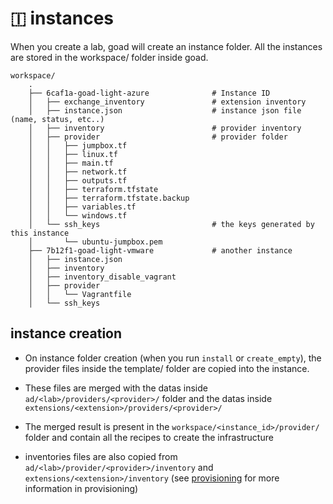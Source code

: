 # 🇮 instances

When you create a lab, goad will create an instance folder.
All the instances are stored in the workspace/ folder inside goad.

```
workspace/
    .
    ├── 6caf1a-goad-light-azure              # Instance ID
    │   ├── exchange_inventory               # extension inventory
    │   ├── instance.json                    # instance json file (name, status, etc..)
    │   ├── inventory                        # provider inventory
    │   ├── provider                         # provider folder
    │   │   ├── jumpbox.tf
    │   │   ├── linux.tf
    │   │   ├── main.tf
    │   │   ├── network.tf
    │   │   ├── outputs.tf
    │   │   ├── terraform.tfstate
    │   │   ├── terraform.tfstate.backup
    │   │   ├── variables.tf
    │   │   └── windows.tf
    │   └── ssh_keys                         # the keys generated by this instance
    │       └── ubuntu-jumpbox.pem
    ├── 7b12f1-goad-light-vmware             # another instance
    │   ├── instance.json
    │   ├── inventory
    │   ├── inventory_disable_vagrant
    │   ├── provider
    │   │   └── Vagrantfile
    │   └── ssh_keys
```

## instance creation

- On instance folder creation (when you run `install` or `create_empty`), the provider files inside the template/<provider> folder are copied into the instance.
- These files are merged with the datas inside `ad/<lab>/providers/<provider>/` folder and the datas inside `extensions/<extension>/providers/<provider>/`
- The merged result is present in the `workspace/<instance_id>/provider/` folder and contain all the recipes to create the infrastructure

- inventories files are also copied from `ad/<lab>/provider/<provider>/inventory` and `extensions/<extension>/inventory` (see [provisioning](provisioning.md) for more information in provisioning)